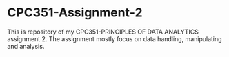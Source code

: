# CPC351-Assignment-2
This is repository of my CPC351-PRINCIPLES OF DATA ANALYTICS assignment 2. The assignment mostly focus on data handling, manipulating and analysis.
